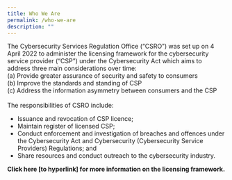 ```yaml
---
title: Who We Are
permalink: /who-we-are
description: ""
---
```

The Cybersecurity Services Regulation Office (“CSRO”) was set up on 4 April 2022 to administer the licensing framework for the cybersecurity service provider (“CSP”) under the Cybersecurity Act which aims to address three main considerations over time:
<br>(a)	Provide greater assurance of security and safety to consumers
<br>(b)	Improve the standards and standing of CSP
<br>(c)	Address the information asymmetry between consumers and the CSP
<br><br>The responsibilities of CSRO include:
* Issuance and revocation of CSP licence; 
* Maintain register of licensed CSP;
* Conduct enforcement and investigation of breaches and offences under the Cybersecurity Act and Cybersecurity (Cybersecurity Service Providers) Regulations; and
* Share resources and conduct outreach to the cybersecurity industry.


<b>Click here [to hyperlink] for more information on the licensing framework.</b>
